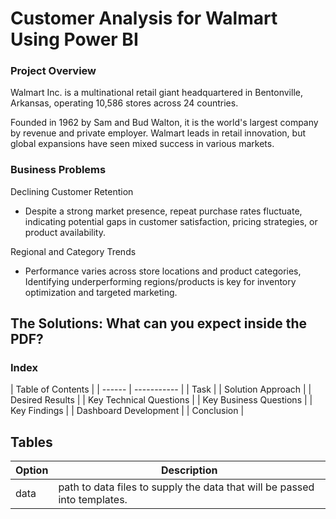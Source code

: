 # Customer Analysis for Walmart Using Power BI

### Project Overview

Walmart Inc. is a multinational retail giant headquartered in Bentonville, Arkansas, operating 10,586 stores across 24 countries.

Founded in 1962 by Sam and Bud Walton, it is the world's largest company by revenue and private employer.
Walmart leads in retail innovation, but global expansions have seen mixed success in various markets.

### Business Problems

Declining Customer Retention

- Despite a strong market presence, repeat purchase rates fluctuate, indicating potential gaps in customer satisfaction, pricing strategies, or product availability.

Regional and Category Trends

- Performance varies across store locations and product categories, Identifying underperforming regions/products is key for inventory optimization and targeted marketing.

## The Solutions: What can you expect inside the PDF?

### Index

| Table of Contents |
| ------ | ----------- |
| Task |
| Solution Approach |
| Desired Results |
| Key Technical Questions |
| Key Business Questions |
| Key Findings |
| Dashboard Development |
| Conclusion |

## Tables

| Option | Description |
| ------ | ----------- |
| data   | path to data files to supply the data that will be passed into templates. |
